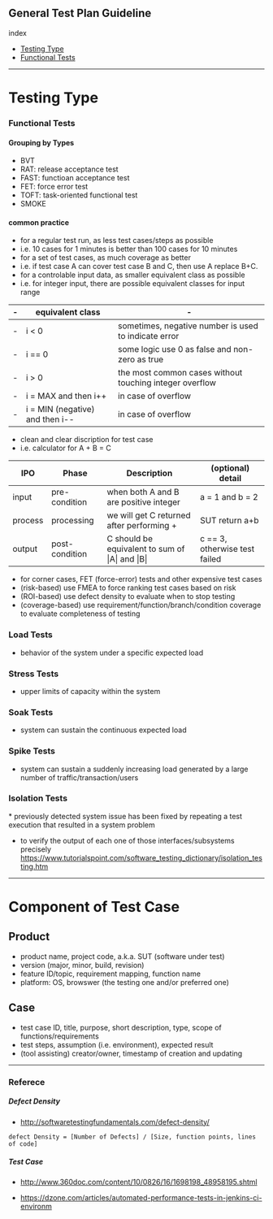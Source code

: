 General Test Plan Guideline
---
index
* [Testing Type](#testing_type)
 * [Functional Tests](#functional_tests)


---


# Testing Type

### Functional Tests

#### Grouping by Types

* BVT
* RAT: release acceptance test
* FAST: functioan acceptance test
* FET: force error test
* TOFT: task-oriented functional test
* SMOKE

#### common practice
* for a regular test run, as less test cases/steps as possible
 * i.e. 10 cases for 1 minutes is better than 100 cases for 10 minutes
* for a set of test cases, as much coverage as better
 * i.e. if test case A can cover test case B and C, then use A replace B+C.
* for a controlable input data, as smaller equivalent class as possible
 * i.e. for integer input, there are possible equivalent classes for input range  

| - | equivalent class | - |
|---|---|---|
| - | i < 0 | sometimes, negative number is used to indicate error |
| - | i == 0 | some logic use 0 as false and non-zero as true |
| - | i > 0 | the most common cases without touching integer overflow |
| - | i = MAX and then i++ | in case of overflow |
| - | i = MIN (negative) and then i-- | in case of overflow |

* clean and clear discription for test case
 * i.e. calculator for A + B = C

| IPO | Phase | Description | (optional) detail |  
|---|---|---|---|
| input | pre-condition | when both A and B are positive integer | a = 1 and b = 2 |  
| process | processing | we will get C returned after performing + | SUT return a+b |  
| output | post-condition | C should be equivalent to sum of &#124;A&#124; and &#124;B&#124; | c == 3, otherwise test failed |  

* for corner cases, FET (force-error) tests and other expensive test cases
 * (risk-based) use FMEA to force ranking test cases based on risk
 * (ROI-based) use defect density to evaluate when to stop testing
 * (coverage-based) use requirement/function/branch/condition coverage to evaluate completeness of testing


### Load Tests
* behavior of the system under a specific expected load

### Stress Tests
* upper limits of capacity within the system

### Soak Tests
* system can sustain the continuous expected load

### Spike Tests
* system can sustain a suddenly increasing load generated by a large number of traffic/transaction/users

### Isolation Tests
* previously detected system issue has been fixed by repeating a test execution that resulted in a system problem
* to verify the output of each one of those interfaces/subsystems precisely https://www.tutorialspoint.com/software_testing_dictionary/isolation_testing.htm



---

# Component of Test Case

## Product
* product name, project code, a.k.a. SUT (software under test)
* version (major, minor, build, revision)
* feature ID/topic, requirement mapping, function name
* platform: OS, browswer (the testing one and/or preferred one)

## Case
* test case ID, title, purpose, short description, type, scope of functions/requirements
* test steps, assumption (i.e. environment), expected result
* (tool assisting) creator/owner, timestamp of creation and updating

---


### Referece

##### Defect Density
* http://softwaretestingfundamentals.com/defect-density/

```
defect Density = [Number of Defects] / [Size, function points, lines of code]
```
##### Test Case
* http://www.360doc.com/content/10/0826/16/1698198_48958195.shtml

* https://dzone.com/articles/automated-performance-tests-in-jenkins-ci-environm
